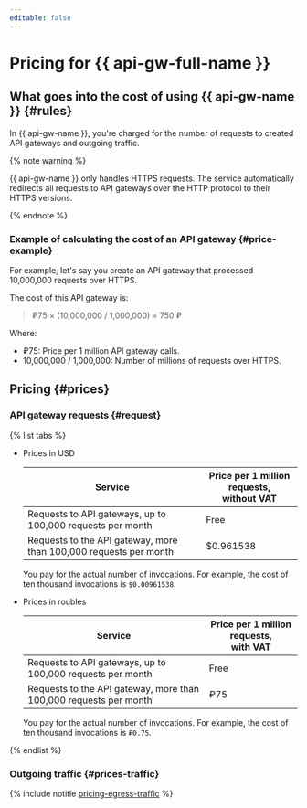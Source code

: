 ```yaml
---
editable: false
---
```

# Pricing for {{  api-gw-full-name }}

## What goes into the cost of using {{ api-gw-name }} {#rules}

In {{ api-gw-name }}, you're charged for the number of requests to created API gateways and outgoing traffic.

{% note warning %}

{{ api-gw-name }} only handles HTTPS requests. The service automatically redirects all requests to API gateways over the HTTP protocol to their HTTPS versions. 

{% endnote %}

### Example of calculating the cost of an API gateway {#price-example}


For example, let's say you create an API gateway that processed 10,000,000 requests over HTTPS.

The cost of this API gateway is:

>  ₽75 × (10,000,000 / 1,000,000) = 750 ₽

Where:

- ₽75: Price per 1 million API gateway calls.
- 10,000,000 / 1,000,000: Number of millions of requests over HTTPS.


## Pricing {#prices}

### API gateway requests {#request}


{% list tabs %}

- Prices in USD

   | Service | Price per 1 million requests, <br>without VAT |
   | ----- | ----- |
   | Requests to API gateways, up to 100,000 requests per month | Free |
   | Requests to the API gateway, more than 100,000 requests per month | $0.961538
 
   You pay for the actual number of invocations. For example, the cost of ten thousand invocations is `$0.00961538`.

- Prices in roubles

   | Service | Price per 1 million requests, <br>with VAT |
   | ----- | ----- |
   | Requests to API gateways, up to 100,000 requests per month | Free |
   | Requests to the API gateway, more than 100,000 requests per month | ₽75 |
 
   You pay for the actual number of invocations. For example, the cost of ten thousand invocations is `₽0.75`.

{% endlist %}

### Outgoing traffic {#prices-traffic}

{% include notitle [pricing-egress-traffic](../_includes/pricing/pricing-egress-traffic.md) %}

